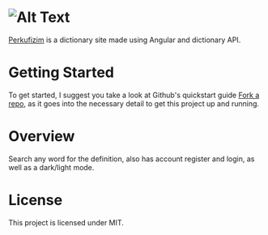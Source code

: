 # ![Alt Text](https://i.imgur.com/BY5hNJb.png)

[Perkufizim](https://perkufizim.netlify.app/) is a dictionary site made using Angular and dictionary API.

# Getting Started

To get started, I suggest you take a look at Github's quickstart guide [Fork a repo](https://docs.github.com/en/get-started/quickstart/fork-a-repo), as it goes into the necessary detail to get this project up and running.

# Overview

Search any word for the definition, also has account register and login, as well as a dark/light mode.

# License

This project is licensed under MIT.
